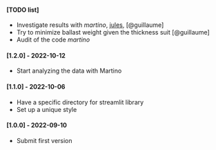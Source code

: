 #### [TODO list]

- Investigate results with *martino*, [jules](jules), [@guillaume]
- Try to minimize ballast weight given the thickness suit [@guillaume]
- Audit of the code *martino*

#### [1.2.0] - 2022-10-12
- Start analyzing the data with Martino

#### [1.1.0] - 2022-10-06
- Have a specific directory for streamlit library
- Set up a unique style

#### [1.0.0] - 2022-09-10
- Submit first version
 